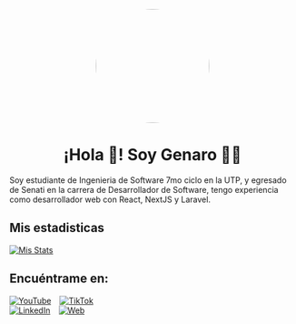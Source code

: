 <p align="center" width="300">
   <img align="center" width="200" src="https://avatars.githubusercontent.com/u/50786070?v=4" style="border-radius: 50%;"/>
   <h1 align="center">¡Hola 👋! Soy Genaro 👨‍💻</h1>
   Soy estudiante de Ingenieria de Software 7mo ciclo en la UTP, y egresado de Senati en la carrera de Desarrollador de Software, tengo experiencia como desarrollador web con      React, NextJS y Laravel.
</p>

## **Mis estadisticas**
[![Mis Stats](https://github-readme-stats.vercel.app/api?username=Genaro-Robles&show_icons=true&locale=es&theme=dark#gh-dark-mode-only)](https://github.com/anuraghazra/github-readme-stats)

## Encuéntrame en:
[![YouTube](https://img.shields.io/badge/YouTube-Rexardev-FF0000?style=for-the-badge&logo=youtube&logoColor=white&labelColor=101010)](https://youtube.com/@rexardev-p9t)
&ensp;
[![TikTok](https://img.shields.io/badge/TikTok-@rexardev-69C9D0?style=for-the-badge&logo=tiktok&logoColor=white&labelColor=101010)](https://tiktok.com/@rexardev)
</br>
[![LinkedIn](https://img.shields.io/badge/LinkedIn-Genaro_Robles-0077B5?style=for-the-badge&logo=linkedin&logoColor=white&labelColor=101010)](https://www.linkedin.com/in/genaro-robles-quintana)
&ensp;
[![Web](https://img.shields.io/badge/Web-Proximamente-14a1f0?style=for-the-badge&logo=dev.to&logoColor=white&labelColor=101010)](https://www.youtube.com/watch?v=dQw4w9WgXcQ)
